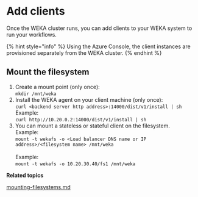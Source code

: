 # Add clients

Once the WEKA cluster runs, you can add clients to your WEKA system to run your workflows.

{% hint style="info" %}
Using the Azure Console, the client instances are provisioned separately from the WEKA cluster.
{% endhint %}

## Mount the filesystem

1. Create a mount point (only once):\
   `mkdir /mnt/weka`
2. Install the WEKA agent on your client machine (only once):\
   `curl <backend server http address>:14000/dist/v1/install | sh`\
   Example:\
   `curl http://10.20.0.2:14000/dist/v1/install | sh`
3. You can mount a stateless or stateful client on the filesystem.\
   Example:\
   `mount -t wekafs -o <Load balancer DNS name or IP address>/<filesystem name> /mnt/weka`\
   \
   Example:\
   `mount -t wekafs -o 10.20.30.40/fs1 /mnt/weka`



**Related topics**

[mounting-filesystems.md](../../fs/mounting-filesystems.md "mention")
